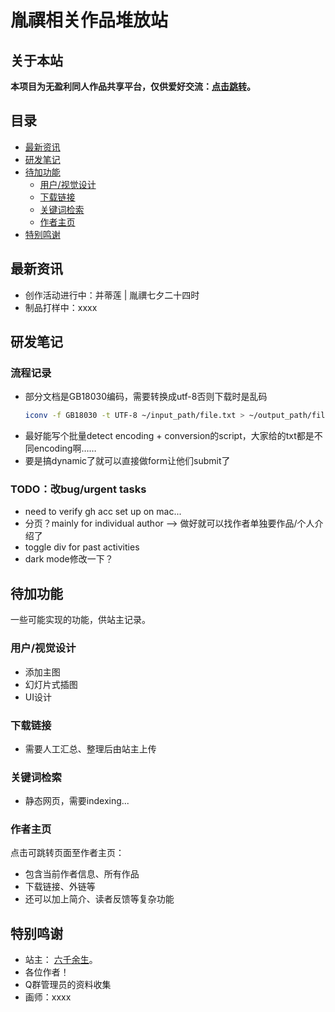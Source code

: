 # 胤禩相关作品堆放站

## 关于本站

**本项目为无盈利同人作品共享平台，仅供爱好交流：[点击跳转](https://yinsi8.github.io/)。**

## 目录
- [最新资讯](#最新资讯)
- [研发笔记](#研发笔记)
- [待加功能](#待加功能)
  - [用户/视觉设计](#用户/视觉设计)
  - [下载链接](#下载链接)
  - [关键词检索](#关键词检索)
  - [作者主页](#作者主页)
- [特别鸣谢](#特别鸣谢)
<!---
- [本站特色](#本站特色)
- [使用举例](#使用举例)
-->
## 最新资讯
- 创作活动进行中：并蒂莲 | 胤禩七夕二十四时
- 制品打样中：xxxx

## 研发笔记
### 流程记录
- 部分文档是GB18030编码，需要转换成utf-8否则下载时是乱码
  ```bash
  iconv -f GB18030 -t UTF-8 ~/input_path/file.txt > ~/output_path/file.txt
  ```
- 最好能写个批量detect encoding + conversion的script，大家给的txt都是不同encoding啊……
- 要是搞dynamic了就可以直接做form让他们submit了
  
### TODO：改bug/urgent tasks
- need to verify gh acc set up on mac...
- 分页？mainly for individual author --> 做好就可以找作者单独要作品/个人介绍了
- toggle div for past activities
- dark mode修改一下？

## 待加功能
一些可能实现的功能，供站主记录。

### 用户/视觉设计
- 添加主图
- 幻灯片式插图
- UI设计

### 下载链接
- 需要人工汇总、整理后由站主上传

### 关键词检索
- 静态网页，需要indexing...
  
### 作者主页
点击可跳转页面至作者主页：
- 包含当前作者信息、所有作品
- 下载链接、外链等
- 还可以加上简介、读者反馈等复杂功能

## 特别鸣谢

- 站主： [六千余生](https://6foldafterlife.github.io/)。
- 各位作者！
- Q群管理员的资料收集 
- 画师：xxxx
